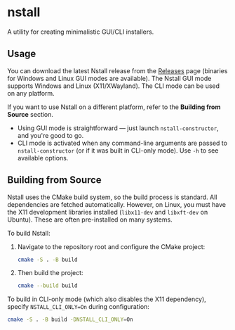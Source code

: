 # nstall

A utility for creating minimalistic GUI/CLI installers.

## Usage

You can download the latest Nstall release from the [Releases](https://github.com/niten01/nstall/releases/latest) page (binaries for Windows and Linux GUI modes are available).
The Nstall GUI mode supports Windows and Linux (X11/XWayland).
The CLI mode can be used on any platform.

If you want to use Nstall on a different platform, refer to the **Building from Source** section.

* Using GUI mode is straightforward — just launch `nstall-constructor`, and you're good to go.
* CLI mode is activated when any command-line arguments are passed to `nstall-constructor` (or if it was built in CLI-only mode).
  Use `-h` to see available options.

## Building from Source

Nstall uses the CMake build system, so the build process is standard.
All dependencies are fetched automatically. However, on Linux, you must have the X11 development libraries installed (`libx11-dev` and `libxft-dev` on Ubuntu). These are often pre-installed on many systems.

To build Nstall:

1. Navigate to the repository root and configure the CMake project:

   ```bash
   cmake -S . -B build
   ```

2. Then build the project:

   ```bash
   cmake --build build
   ```

To build in CLI-only mode (which also disables the X11 dependency), specify `NSTALL_CLI_ONLY=On` during configuration:

```bash
cmake -S . -B build -DNSTALL_CLI_ONLY=On
```
